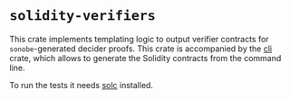 # `solidity-verifiers`

This crate implements templating logic to output verifier contracts for `sonobe`-generated decider proofs.
This crate is accompanied by the [cli](https://github.com/privacy-scaling-explorations/sonobe/tree/main/cli) crate, which allows to generate the Solidity contracts from the command line.

To run the tests it needs [solc](https://docs.soliditylang.org/en/latest/installing-solidity.html) installed.
